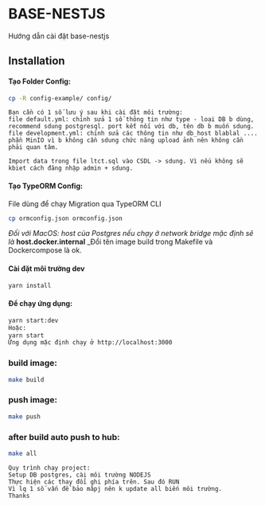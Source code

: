 # BASE-NESTJS

Hướng dẫn cài đặt base-nestjs

## Installation

#### Tạo Folder Config:

```bash
cp -R config-example/ config/
```

```
Bạn cần có 1 số lưu ý sau khi cài đặt môi trường:
file default.yml: chỉnh sửa 1 số thông tin như type - loại DB b dùng, recommend sdung postgresql. port kết nối với db, tên db b muốn sdung.
file development.yml: chỉnh sửa các thông tin như db_host blablal ....
phần MinIO vì b không cần sdung chức năng upload ảnh nên không cần phải quan tâm.

Import data trong file ltct.sql vào CSDL -> sdung. Vì nếu không sẽ kbiet cách đăng nhập admin + sdung.
```

#### Tạo TypeORM Config:

File dùng để chạy Migration qua TypeORM CLI

```bash
cp ormconfig.json ormconfig.json
```

_Đối với MacOS: host của Postgres nếu chạy ở network bridge mặc định sẽ là_ **host.docker.internal**
\_Đổi tên image build trong Makefile và Dockercompose là ok.

#### Cài đặt môi trường dev

```bash
yarn install
```

#### Để chạy ứng dụng:

```bash
yarn start:dev
Hoặc:
yarn start
Ứng dụng mặc định chạy ở http://localhost:3000
```

### build image:

```bash
make build
```

### push image:

```bash
make push
```

### after build auto push to hub:

```bash
make all
```

```
Quy trình chạy project:
Setup DB postgres, cài môi trường NODEJS
Thực hiện các thay đổi ghi phía trên. Sau đó RUN
Vì lq 1 số vấn đề bảo mâpj nên k update all biến môi trường.
Thanks
```
